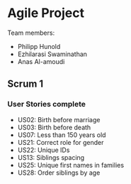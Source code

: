# Agile Project

Team members:
- Philipp Hunold
- Ezhilarasi Swaminathan
- Anas Al-amoudi

## Scrum 1
### User Stories complete
- US02: Birth before marriage
- US03: Birth before death
- US07: Less than 150 years old
- US21: Correct role for gender
- US22: Unique IDs
- US13: Siblings spacing
- US25: Unique first names in families
- US28: Order siblings by age
